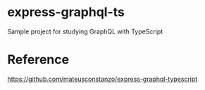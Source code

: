 # express-graphql-ts
Sample project for studying GraphQL with TypeScript

# Reference
https://github.com/mateusconstanzo/express-graphql-typescript
